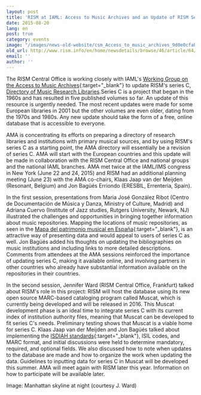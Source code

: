 ```yaml
---
layout: post
title: 'RISM at IAML: Access to Music Archives and an Update of RISM Series C'
date: 2015-08-20
lang: en
post: true
category: events
image: "/images/news-old-website/csm_Access_to_music_archives_9d0e0cfab1.jpg"
old_url: http://www.rism.info/en/home/newsdetails/browse/46/article/64/rism-at-iaml-access-to-music-archives-and-an-update-of-rism-series-c.html
email: ''
author: ''
---
```


The RISM Central Office is working closely with IAML's [Working Group on the Access to Music Archives](http://www.iaml.info/working-group-access-music-archives-project){:target="_blank"} to update RISM's series C, [Directory of Music Research Libraries](/publications.html#series-c-directory-of-music-research-libraries).Series C is a project that began in the 1960s and has resulted in five published volumes so far. An update of this resource is urgently needed. The most recent updates were made for some European libraries in 2001 but the other volumes are even older, dating from the 1970s and 1980s. Any new update should take the form of a free, online database that is accessible to everyone.

AMA is concentrating its efforts on preparing a directory of research libraries and institutions with primary musical sources, and by using RISM's series C as a starting point, the AMA directory will essentially be a revision of series C. AMA will start with the European countries and this update will be made in collaboration with the RISM Central Office and national groups and the national IAML branches. AMA met twice at the IAML/IMS congress in New York (June 22 and 24, 2015) and RISM had an additional planning meeting (June 23) with the AMA co-chairs, Klaas Jaap van der Meijden (Resonant, Belgium) and Jon Bagüés Erriondo (ERESBIL, Errenteria, Spain).

In the first session, presentations from Maria José González Ribot (Centro de Documentación de Música y Danza, Ministry of Culture, Madrid) and Adriana Cuervo (Institute of Jazz studies, Rutgers University, Newark, NJ) illustrated the challenges and opportunities in bringing together information about music repositories. Mapping the locations of music repositories, as seen in the [Mapa del patrimonio musical en España](https://cdmyd.mcu.es/mapapatrimoniomusical/){:target="_blank"}, is an attractive way of presenting data and would appeal to users of series C as well. Jon Bagüés added his thoughts on updating the bibliographies on music institutions and including links to more detailed descriptions. Comments from attendees at the AMA sessions reinforced the importance of updating series C, making it available online, and involving partners in other countries who already have substantial information available on the repositories in their countries.

In the second session, Jennifer Ward (RISM Central Office, Frankfurt) talked about RISM's role in this project: RISM will host the database using its new open source MARC-based cataloging program called Muscat, which is currently being developed and will be released in 2016. This Muscat development phase is an ideal time to integrate series C with its current index of institution authority files, meaning that Muscat can be developed to fit series C's needs. Preliminary testing shows that Muscat is a viable home for series C. Klaas Jaap van der Meijden and Jon Bagüés talked about implementing the [ISDIAH standards](https://www.ica.org/en/isdiah-international-standard-describing-institutions-archival-holdings){:target="_blank"}, ISIL codes, and MARC format, and initial discussions were held to determine mandatory, required, and optional fields. We also discussed how to note when updates to the database are made and how to organize the work when updating the data. Guidelines to inputting data for series C in Muscat will be developed this summer. AMA will meet again with RISM later this year. Information on how to participate will be available later.

Image: Manhattan skyline at night (courtesy J. Ward)
